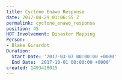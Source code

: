 ```yaml
---
title: Cyclone Enawo Response
date: 2017-04-29 01:06:55 Z
permalink: cyclone_enawo_response
position: 45
HOT Involvement: Disaster Mapping
Person:
- Blake Girardot
Duration:
  Start Date: '2017-03-07 00:00:00 +0000'
  End Date: '2017-10-01 00:00:00 +0000'
created: 1493428015
---
```


